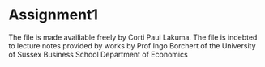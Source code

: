 # Assignment1

The file is made availiable freely by Corti Paul Lakuma. The file is indebted to lecture notes provided by  works by Prof Ingo Borchert of the University of Sussex Business School Department of Economics



